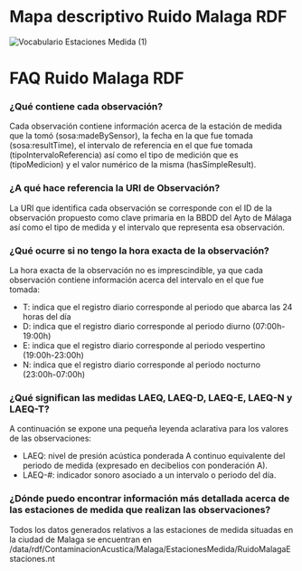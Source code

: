 # Mapa descriptivo Ruido Malaga RDF
![Vocabulario Estaciones Medida (1)](https://user-images.githubusercontent.com/43373725/114408856-22787f80-9baa-11eb-90e8-d3f0a40053ad.png)

# FAQ Ruido Malaga RDF

### ¿Qué contiene cada observación?
Cada observación contiene información acerca de la estación de medida que la tomó (sosa:madeBySensor), la fecha en la que fue tomada (sosa:resultTime), el intervalo de referencia en el que fue tomada (tipoIntervaloReferencia) así como el tipo de medición que es (tipoMedicion) y el valor numérico de la misma (hasSimpleResult).

### ¿A qué hace referencia la URI de Observación?
La URI que identifica cada observación se corresponde con el ID de la observación propuesto como clave primaria en la BBDD del Ayto de Málaga así como el tipo de medida y el intervalo que representa esa observación.

### ¿Qué ocurre si no tengo la hora exacta de la observación?
La hora exacta de la observación no es imprescindible, ya que cada observación contiene información acerca del intervalo en el que fue tomada:
- T: indica que el registro diario corresponde al periodo que abarca las 24 horas del día
- D: indica que el registro diario corresponde al periodo diurno (07:00h-19:00h)
- E: indica que el registro diario corresponde al periodo vespertino (19:00h-23:00h)
- N: indica que el registro diario corresponde al periodo nocturno (23:00h-07:00h)

### ¿Qué significan las medidas LAEQ, LAEQ-D, LAEQ-E, LAEQ-N y LAEQ-T?
A continuación se expone una pequeña leyenda aclarativa para los valores de las observaciones:
- LAEQ: nivel de presión acústica ponderada A continuo equivalente del periodo de medida (expresado en decibelios con ponderación A).
- LAEQ-#: indicador sonoro asociado a un intervalo o periodo del día.

### ¿Dónde puedo encontrar información más detallada acerca de las estaciones de medida que realizan las observaciones?
Todos los datos generados relativos a las estaciones de medida situadas en la ciudad de Malaga se encuentran en /data/rdf/ContaminacionAcustica/Malaga/EstacionesMedida/RuidoMalagaEstaciones.nt

